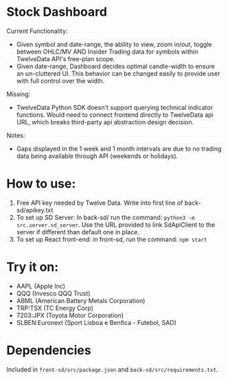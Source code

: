# Stock Dashboard

Current Functionality:
 - Given symbol and date-range, the ability to view, zoom in/out, toggle between OHLC/MV AND Insider Trading data for symbols within TwelveData API's free-plan scope.
 - Given date-range, Dashboard decides optimal candle-width to ensure an un-cluttered UI. This behavior can be changed easily to provide user with full control over the width.

Missing:
- TwelveData Python SDK doesn't support querying technical indicator functions. Would need to connect frontend directly to TwelveData api URL, which breaks third-party api abstraction design decision.

Notes:
- Gaps displayed in the 1 week and 1 month intervals are due to no trading data being available through API (weekends or holidays).

# How to use:

1. Free API key needed by Twelve Data. Write into first line of back-sd/apikey.txt
2. To set up SD Server: In back-sd/ run the command: `python3 -m src.server.sd_server`. Use the URL provided to link SdApiClient to the server if different than default one in place.
3. To set up React front-end: in front-sd, run the command: `npm start`

# Try it on:
- AAPL (Apple Inc)
- QQQ (Invesco QQQ Trust)
- ABML (American Battery Metals Corporation)
- TRP:TSX (TC Energy Corp)
- 7203:JPX (Toyota Motor Corporation)
- SLBEN:Euronext (Sport Lisboa e Benfica - Futebol, SAD)

# Dependencies 
Included in `front-sd/src/package.json` and `back-sd/src/requirements.txt`.
